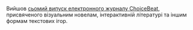Вийшов [сьомий випуск електронного журналу ChoiceBeat](https://willyelektrix.itch.io/choicebeat-issue-7), присвяченого візуальним новелам, інтерактивній літературі та іншим формам текстових ігор.
